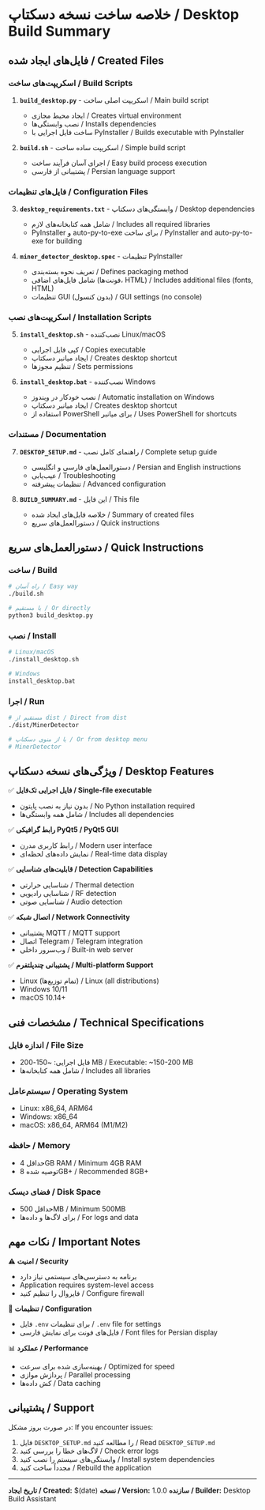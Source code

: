 # خلاصه ساخت نسخه دسکتاپ / Desktop Build Summary

## فایل‌های ایجاد شده / Created Files

### اسکریپت‌های ساخت / Build Scripts
1. **`build_desktop.py`** - اسکریپت اصلی ساخت / Main build script
   - ایجاد محیط مجازی / Creates virtual environment
   - نصب وابستگی‌ها / Installs dependencies  
   - ساخت فایل اجرایی با PyInstaller / Builds executable with PyInstaller

2. **`build.sh`** - اسکریپت ساده ساخت / Simple build script
   - اجرای آسان فرآیند ساخت / Easy build process execution
   - پشتیبانی از فارسی / Persian language support

### فایل‌های تنظیمات / Configuration Files
3. **`desktop_requirements.txt`** - وابستگی‌های دسکتاپ / Desktop dependencies
   - شامل همه کتابخانه‌های لازم / Includes all required libraries
   - PyInstaller و auto-py-to-exe برای ساخت / PyInstaller and auto-py-to-exe for building

4. **`miner_detector_desktop.spec`** - تنظیمات PyInstaller
   - تعریف نحوه بسته‌بندی / Defines packaging method
   - شامل فایل‌های اضافی (فونت‌ها، HTML) / Includes additional files (fonts, HTML)
   - تنظیمات GUI (بدون کنسول) / GUI settings (no console)

### اسکریپت‌های نصب / Installation Scripts
5. **`install_desktop.sh`** - نصب‌کننده Linux/macOS
   - کپی فایل اجرایی / Copies executable
   - ایجاد میانبر دسکتاپ / Creates desktop shortcut
   - تنظیم مجوزها / Sets permissions

6. **`install_desktop.bat`** - نصب‌کننده Windows
   - نصب خودکار در ویندوز / Automatic installation on Windows
   - ایجاد میانبر دسکتاپ / Creates desktop shortcut
   - استفاده از PowerShell برای میانبر / Uses PowerShell for shortcuts

### مستندات / Documentation
7. **`DESKTOP_SETUP.md`** - راهنمای کامل نصب / Complete setup guide
   - دستورالعمل‌های فارسی و انگلیسی / Persian and English instructions
   - عیب‌یابی / Troubleshooting
   - تنظیمات پیشرفته / Advanced configuration

8. **`BUILD_SUMMARY.md`** - این فایل / This file
   - خلاصه فایل‌های ایجاد شده / Summary of created files
   - دستورالعمل‌های سریع / Quick instructions

## دستورالعمل‌های سریع / Quick Instructions

### ساخت / Build
```bash
# راه آسان / Easy way
./build.sh

# یا مستقیم / Or directly
python3 build_desktop.py
```

### نصب / Install
```bash
# Linux/macOS
./install_desktop.sh

# Windows
install_desktop.bat
```

### اجرا / Run
```bash
# مستقیم از dist / Direct from dist
./dist/MinerDetector

# یا از منوی دسکتاپ / Or from desktop menu
# MinerDetector
```

## ویژگی‌های نسخه دسکتاپ / Desktop Features

✅ **فایل اجرایی تک‌فایل / Single-file executable**
- بدون نیاز به نصب پایتون / No Python installation required
- شامل همه وابستگی‌ها / Includes all dependencies

✅ **رابط گرافیکی PyQt5 / PyQt5 GUI**
- رابط کاربری مدرن / Modern user interface
- نمایش داده‌های لحظه‌ای / Real-time data display

✅ **قابلیت‌های شناسایی / Detection Capabilities**
- شناسایی حرارتی / Thermal detection
- شناسایی رادیویی / RF detection  
- شناسایی صوتی / Audio detection

✅ **اتصال شبکه / Network Connectivity**
- پشتیبانی MQTT / MQTT support
- اتصال Telegram / Telegram integration
- وب‌سرور داخلی / Built-in web server

✅ **پشتیبانی چندپلتفرم / Multi-platform Support**
- Linux (تمام توزیع‌ها) / Linux (all distributions)
- Windows 10/11
- macOS 10.14+

## مشخصات فنی / Technical Specifications

### اندازه فایل / File Size
- فایل اجرایی: ~150-200 MB / Executable: ~150-200 MB
- شامل همه کتابخانه‌ها / Includes all libraries

### سیستم‌عامل / Operating System
- Linux: x86_64, ARM64
- Windows: x86_64
- macOS: x86_64, ARM64 (M1/M2)

### حافظه / Memory
- حداقل 4GB RAM / Minimum 4GB RAM
- توصیه شده 8GB+ / Recommended 8GB+

### فضای دیسک / Disk Space
- حداقل 500MB / Minimum 500MB
- برای لاگ‌ها و داده‌ها / For logs and data

## نکات مهم / Important Notes

⚠️ **امنیت / Security**
- برنامه به دسترسی‌های سیستمی نیاز دارد
- Application requires system-level access
- فایروال را تنظیم کنید / Configure firewall

🔧 **تنظیمات / Configuration**
- فایل `.env` برای تنظیمات / `.env` file for settings
- فایل‌های فونت برای نمایش فارسی / Font files for Persian display

📊 **عملکرد / Performance**
- بهینه‌سازی شده برای سرعت / Optimized for speed
- پردازش موازی / Parallel processing
- کش داده‌ها / Data caching

## پشتیبانی / Support

در صورت بروز مشکل:
If you encounter issues:

1. فایل `DESKTOP_SETUP.md` را مطالعه کنید / Read `DESKTOP_SETUP.md`
2. لاگ‌های خطا را بررسی کنید / Check error logs
3. وابستگی‌های سیستم را نصب کنید / Install system dependencies
4. مجدداً ساخت کنید / Rebuild the application

---

**تاریخ ایجاد / Created:** $(date)
**نسخه / Version:** 1.0.0
**سازنده / Builder:** Desktop Build Assistant